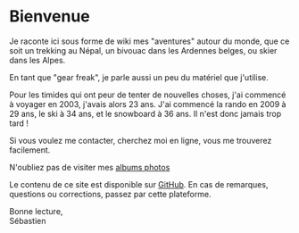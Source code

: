 # Bienvenue

Je raconte ici sous forme de wiki mes "aventures" autour du monde, que ce soit un trekking au Népal, un bivouac dans les Ardennes belges, ou skier dans les Alpes.

En tant que "gear freak", je parle aussi un peu du matériel que j'utilise.

Pour les timides qui ont peur de tenter de nouvelles choses, j'ai commencé à voyager en 2003, j'avais alors 23 ans. J'ai commencé la rando en 2009 à 29 ans, le ski à 34 ans, et le snowboard à 36 ans. Il n'est donc jamais trop tard !

Si vous voulez me contacter, cherchez moi en ligne, vous me trouverez facilement. 

N'oubliez pas de visiter mes [albums photos](https://photo.wains.be)

Le contenu de ce site est disponible sur [GitHub](https://github.com/sebw/voyage.wains.be). En cas de remarques, questions ou corrections, passez par cette plateforme.

Bonne lecture,  
Sébastien